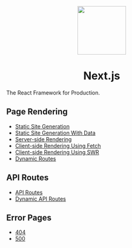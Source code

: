 <p align="center">
  <img src="https://assets.vercel.com/image/upload/v1662130559/nextjs/Icon_light_background.png" height="128">
  <h1 align="center">Next.js</h1>
</p>

The React Framework for Production.

## Page Rendering

- [Static Site Generation](./pages/ssg.tsx)
- [Static Site Generation With Data](./pages/ssg-data.tsx)
- [Server-side Rendering](./pages/ssr.tsx)
- [Client-side Rendering Using Fetch](./pages/csr-fetch.tsx)
- [Client-side Rendering Using SWR](./pages/csr-swr.tsx)
- [Dynamic Routes](./pages/dynamic-routes/[id].tsx)

## API Routes

- [API Routes](./pages/api-routes.tsx)
- [Dynamic API Routes](./pages/dynamic-api-routes/[id].tsx)

## Error Pages

- [404](./pages/404.tsx)
- [500](./pages/500.tsx)
